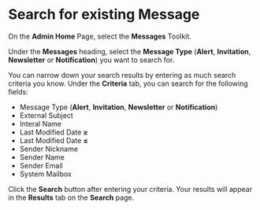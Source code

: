 # Search for existing Message

On the **Admin Home** Page, select the **Messages** Toolkit.

Under the **Messages** heading, select the **Message Type** (**Alert**, **Invitation**, **Newsletter** or **Notification**) you want to search for.

You can narrow down your search results by entering as much search criteria you know. Under the **Criteria** tab, you can search for the following fields:
* Message Type (**Alert**, **Invitation**, **Newsletter** or **Notification**)
* External Subject
* Interal Name
* Last Modified Date **≥**
* Last Modified Date **≤**
* Sender Nickname
* Sender Name
* Sender Email
* System Mailbox

Click the **Search** button after entering your criteria. Your results will appear in the **Results** tab on the **Search** page.
